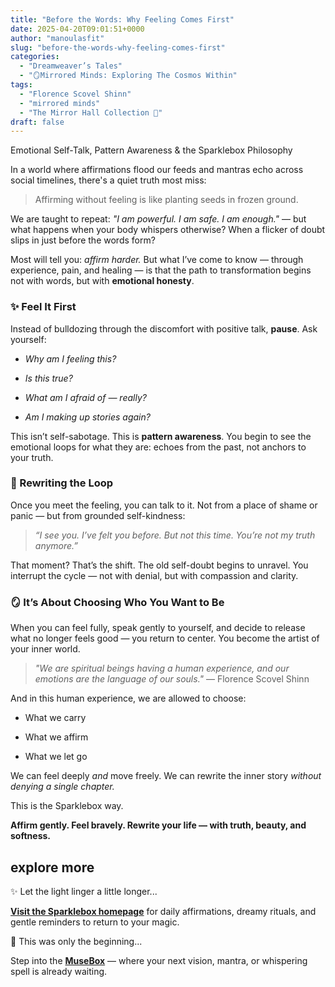 ```yaml
---
title: "Before the Words: Why Feeling Comes First"
date: 2025-04-20T09:01:51+0000
author: "manoulasfit"
slug: "before-the-words-why-feeling-comes-first"
categories:
  - "Dreamweaver’s Tales"
  - "🪞Mirrored Minds: Exploring The Cosmos Within"
tags:
  - "Florence Scovel Shinn"
  - "mirrored minds"
  - "The Mirror Hall Collection 🌹"
draft: false
---
```

Emotional Self-Talk, Pattern Awareness & the Sparklebox Philosophy

In a world where affirmations flood our feeds and mantras echo across social timelines, there's a quiet truth most miss:

> Affirming without feeling is like planting seeds in frozen ground.

We are taught to repeat: *"I am powerful. I am safe. I am enough."* — but what happens when your body whispers otherwise? When a flicker of doubt slips in just before the words form?

Most will tell you: *affirm harder.* But what I’ve come to know — through experience, pain, and healing — is that the path to transformation begins not with words, but with **emotional honesty**.

### ✨ Feel It First

Instead of bulldozing through the discomfort with positive talk, **pause**. Ask yourself:

- *Why am I feeling this?*

- *Is this true?*

- *What am I afraid of — really?*

- *Am I making up stories again?*

This isn’t self-sabotage. This is **pattern awareness**. You begin to see the emotional loops for what they are: echoes from the past, not anchors to your truth.

### 💬 Rewriting the Loop

Once you meet the feeling, you can talk to it. Not from a place of shame or panic — but from grounded self-kindness:

> *“I see you. I’ve felt you before. But not this time. You’re not my truth anymore.”*

That moment? That’s the shift. The old self-doubt begins to unravel. You interrupt the cycle — not with denial, but with compassion and clarity.

### 🪞 It’s About Choosing Who You Want to Be

When you can feel fully, speak gently to yourself, and decide to release what no longer feels good — you return to center. You become the artist of your inner world.

> *"We are spiritual beings having a human experience, and our emotions are the language of our souls."* — Florence Scovel Shinn

And in this human experience, we are allowed to choose:

- What we carry

- What we affirm

- What we let go

We can feel deeply *and* move freely. We can rewrite the inner story *without denying a single chapter.*

This is the Sparklebox way.

**Affirm gently. Feel bravely. Rewrite your life — with truth, beauty, and softness.**

## explore more 

✨ Let the light linger a little longer...

[**Visit the Sparklebox homepage**](https://sparklebox.blog) for daily affirmations, dreamy rituals, and gentle reminders to return to your magic.

💭 This was only the beginning...

Step into the [**MuseBox**](https://sparklebox.blog/%E2%9C%A8-the-musebox/) — where your next vision, mantra, or whispering spell is already waiting.